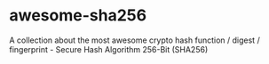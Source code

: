 # awesome-sha256
A collection about the most awesome crypto hash function / digest / fingerprint - Secure Hash Algorithm 256-Bit (SHA256)
